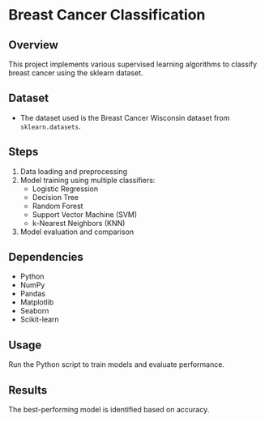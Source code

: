 # Breast Cancer Classification

## Overview
This project implements various supervised learning algorithms to classify breast cancer using the sklearn dataset.

## Dataset
- The dataset used is the Breast Cancer Wisconsin dataset from `sklearn.datasets`.

## Steps
1. Data loading and preprocessing
2. Model training using multiple classifiers:
   - Logistic Regression
   - Decision Tree
   - Random Forest
   - Support Vector Machine (SVM)
   - k-Nearest Neighbors (KNN)
3. Model evaluation and comparison

## Dependencies
- Python
- NumPy
- Pandas
- Matplotlib
- Seaborn
- Scikit-learn

## Usage
Run the Python script to train models and evaluate performance.

## Results
The best-performing model is identified based on accuracy.



